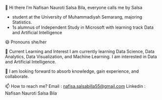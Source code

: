 👋 Hi there
I’m Nafisan Nauroti Salsa Bila, everyone calls me by Salsa
- student at the University of Muhammadiyah Semarang, majoring Statistics.
- 1s alumnus of Independent Study in Microsoft with learning track Data and Artificial Intelligence

😄 Pronouns
she/her

👀 Current Learning and Interest
I am currently learning Data Science, Data Analytics, Data Visualization, and Machine Learning. I am interested in Data and Artificial Intelligence.

🌱 I am looking forward to absorb knowledge, gain experience, and collaborate.

📫 How to reach me?
Email : nafisa.salsabilla55@gmail.com
Linkedin : Nafisan Nauroti Salsa Bila
